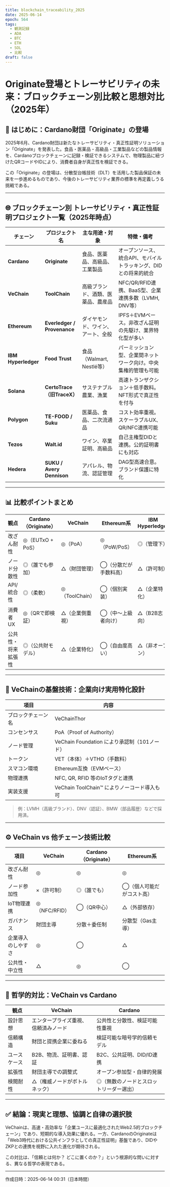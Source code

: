 ```yaml
---
title: blockchain_traceability_2025
date: 2025-06-14
epoch: 564
tags:
  - 観測記録
  - ADA
  - BTC
  - ETH
  - SOL
  - 比較
draft: false
---
```

# Originate登場とトレーサビリティの未来：ブロックチェーン別比較と思想対比（2025年）

## 🔰 はじめに：Cardano財団「Originate」の登場

2025年6月、Cardano財団は新たなトレーサビリティ・真正性証明ソリューション「Originate」を発表した。食品・医薬品・高級品・工業製品などの製品情報を、Cardanoブロックチェーンに記録・検証できるシステムで、物理製品に紐づけたQRコードやIDにより、消費者自身が真正性を検証できる。

この「Originate」の登場は、分散型台帳技術（DLT）を活用した製品保証の未来を一歩進めるものであり、今後のトレーサビリティ業界の標準を再定義しうる挑戦である。

---

## 🌐 ブロックチェーン別 トレーサビリティ・真正性証明プロジェクト一覧（2025年時点）

| チェーン | プロジェクト名 | 主な用途・対象 | 特徴・備考 |
|----------|----------------|----------------|-------------|
| **Cardano** | **Originate** | 食品、医薬品、高級品、工業製品 | オープンソース、統合API、モバイルトラッキング、DIDとの将来的統合 |
| **VeChain** | **ToolChain** | 高級ブランド、酒類、医薬品、農産品 | NFC/QR/RFID連携、BaaS型、企業連携多数（LVMH, DNV等） |
| **Ethereum** | **Everledger / Provenance** | ダイヤモンド、ワイン、アート、全般 | IPFS＋EVMベース。非改ざん証明の先駆け、業界特化型が多い |
| **IBM Hyperledger** | **Food Trust** | 食品（Walmart, Nestlé等） | パーミッション型、企業間ネットワーク向け。中央集権的管理も可能 |
| **Solana** | **CertoTrace（旧TraceX）** | サステナブル農業、漁業 | 高速トランザクション＋低手数料。NFT形式で真正性を付与 |
| **Polygon** | **TE-FOOD / Suku** | 医薬品、食品、二次流通品 | コスト効率重視。スケーラブルUX、QR/NFC連携可能 |
| **Tezos** | **Walt.id** | ワイン、卒業証明、高級品 | 自己主権型DIDと連携。公的証明書にも対応 |
| **Hedera** | **SUKU / Avery Dennison** | アパレル、物流、認証管理 | DAG型高速合意。ブランド保護に特化 |

---

## 📊 比較ポイントまとめ

| 観点 | Cardano（Originate） | VeChain | Ethereum系 | IBM Hyperledger | Solana系 |
|------|------------------------|----------|-------------|------------------|------------|
| 改ざん耐性 | ◎（EUTxO + PoS） | ◎（PoA） | ◎（PoW/PoS） | ◎（管理下） | ◯（高速だが中央化） |
| ノード分散性 | ◎（誰でも参加） | △（財団管理） | ◯（分散だが手数料高） | △（許可制） | △（高性能中心） |
| API/統合性 | ◎（柔軟） | ◎（ToolChain） | ◯（個別実装） | △（企業特化） | ◎（Web3向け） |
| 消費者UX | ◎（QRで即検証） | △（企業側重視） | ◯（中〜上級者向け） | △（B2B志向） | ◎（軽量・高速） |
| 公共性・将来拡張性 | ◎（公共財モデル） | △（企業特化） | ◯（自由度高い） | △（非オープン） | ◯（NFT/軽量志向） |

---

## 🧱 VeChainの基盤技術：企業向け実用特化設計

| 項目 | 内容 |
|------|------|
| ブロックチェーン名 | VeChainThor |
| コンセンサス | PoA（Proof of Authority）|
| ノード管理 | VeChain Foundation により承認制（101ノード） |
| トークン | VET（本体）＋VTHO（手数料） |
| スマコン環境 | Ethereum互換（EVMベース） |
| 物理連携 | NFC, QR, RFID 等のIoTタグと連携 |
| 実装支援 | VeChain ToolChain™ によりノーコード導入も可 |

> 例：LVMH（高級ブランド）、DNV（認証）、BMW（部品履歴）などで採用済。

---

## ⚙ VeChain vs 他チェーン技術比較

| 項目 | VeChain | Cardano（Originate） | Ethereum系 |
|------|---------|----------------------|-------------|
| 改ざん耐性 | ◎ | ◎ | ◎ |
| ノード参加性 | ×（許可制） | ◎（誰でも） | ◯（個人可能だがコスト高） |
| IoT物理連携 | ◎（NFC/RFID） | ◯（QR中心） | △（外部依存） |
| ガバナンス | 財団主導 | 分散＋委任制 | 分散型（Gas主導） |
| 企業導入のしやすさ | ◎ | ◯ | △ |
| 公共性・中立性 | △ | ◎ | ◯ |

---

## 🧭 哲学的対比：VeChain vs Cardano

| 観点 | VeChain | Cardano |
|------|---------|---------|
| 設計思想 | エンタープライズ重視、信頼済みノード | 公共性と分散性、検証可能性重視 |
| 信頼構造 | 財団と提携企業に委ねる | 検証可能な暗号学的信頼モデル |
| ユースケース | B2B、物流、証明書、認証 | B2C、公共証明、DID/ID連携 |
| 拡張性 | 財団主導での調整式 | オープン参加型・自律的発展 |
| 検閲耐性 | △（権威ノードがボトルネック） | ◎（無数のノードとスロットリーダー選出） |

---

## ✅ 結論：現実と理想、協調と自律の選択肢

VeChainは、高速・高効率な「企業ユースに最適化されたWeb2.5的ブロックチェーン」であり、短期的な導入効果に優れる。一方、CardanoのOriginateは「Web3時代における公共インフラとしての真正性証明」基盤であり、DIDやZKPとの連携を視野に入れた進化が期待される。

この対比は、「信頼とは何か？ どこに置くのか？」という根源的な問いに対する、異なる哲学の表現である。


---

作成日時：2025-06-14 00:31（日本時間）